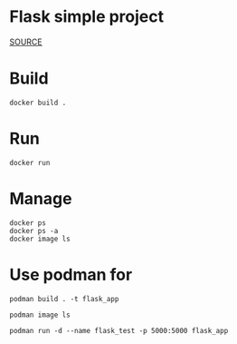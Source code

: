 # Flask simple project

[SOURCE](https://www.freecodecamp.org/news/how-to-dockerize-a-flask-app/)

# Build
```
docker build .
```

# Run
```
docker run 
```

# Manage
```
docker ps
docker ps -a
docker image ls
```


# Use podman for 


```
podman build . -t flask_app
```

```
podman image ls
```

```
podman run -d --name flask_test -p 5000:5000 flask_app
```
